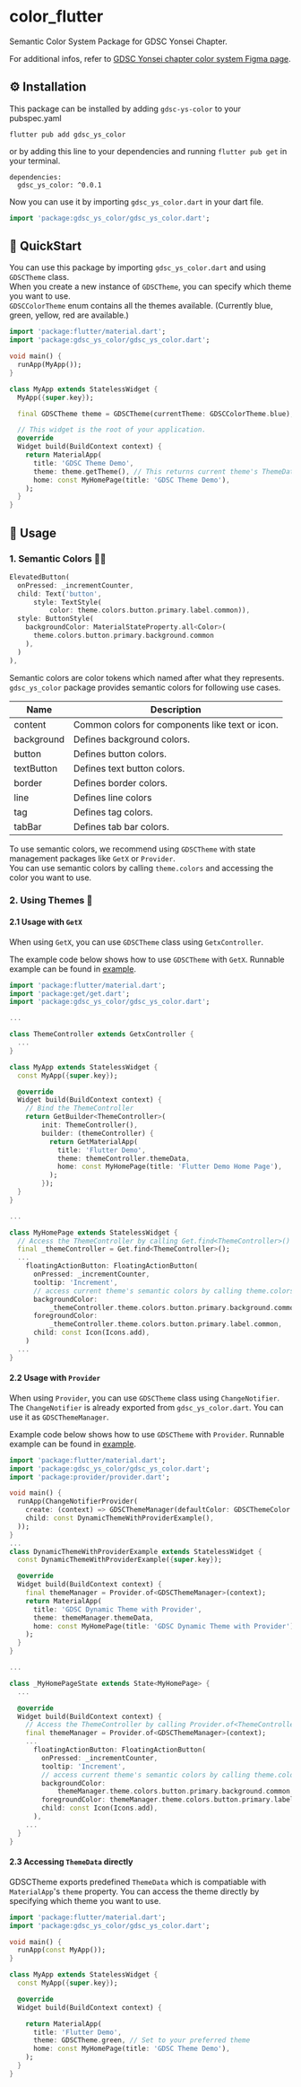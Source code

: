 # color_flutter

Semantic Color System Package for GDSC Yonsei Chapter.

For additional infos, refer to [GDSC Yonsei chapter color system Figma page](https://www.figma.com/file/wFwdtlpxKDz3CUCyx8cJIJ/GDSC-Yonsei-Semantic-Color-System?type=design&node-id=93%3A1497&mode=design&t=enoXVWRtDLX0KXZM-1).

## ⚙️ Installation

This package can be installed by adding `gdsc-ys-color` to your pubspec.yaml

```
flutter pub add gdsc_ys_color
```

or by adding this line to your dependencies and running `flutter pub get` in your terminal.

```
dependencies:
  gdsc_ys_color: ^0.0.1
```

Now you can use it by importing `gdsc_ys_color.dart` in your dart file.

```dart
import 'package:gdsc_ys_color/gdsc_ys_color.dart';
```

## 👟 QuickStart

You can use this package by importing `gdsc_ys_color.dart` and using `GDSCTheme` class.   
When you create a new instance of `GDSCTheme`, you can specify which theme you want to use.   
`GDSCColorTheme` enum contains all the themes available. (Currently blue, green, yellow, red are available.)   

```dart
import 'package:flutter/material.dart';
import 'package:gdsc_ys_color/gdsc_ys_color.dart';

void main() {
  runApp(MyApp());
}

class MyApp extends StatelessWidget {
  MyApp({super.key});

  final GDSCTheme theme = GDSCTheme(currentTheme: GDSCColorTheme.blue);

  // This widget is the root of your application.
  @override
  Widget build(BuildContext context) {
    return MaterialApp(
      title: 'GDSC Theme Demo',
      theme: theme.getTheme(), // This returns current theme's ThemeData object.
      home: const MyHomePage(title: 'GDSC Theme Demo'),
    );
  }
}
```

## 🔧 Usage

### 1. Semantic Colors 👩‍🎨

```dart
ElevatedButton(
  onPressed: _incrementCounter,
  child: Text('button',
      style: TextStyle(
          color: theme.colors.button.primary.label.common)),
  style: ButtonStyle(
    backgroundColor: MaterialStateProperty.all<Color>(
      theme.colors.button.primary.background.common
    ),
  )
),
```

Semantic colors are color tokens which named after what they represents.   
`gdsc_ys_color` package provides semantic colors for following use cases.   

| Name       | Description                                     |
| ---------- | ----------------------------------------------- |
| content    | Common colors for components like text or icon. |
| background | Defines background colors.                      |
| button     | Defines button colors.                          |
| textButton | Defines text button colors.                     |
| border     | Defines border colors.                          |
| line       | Defines line colors                             |
| tag        | Defines tag colors.                             |
| tabBar     | Defines tab bar colors.                         |

To use semantic colors, we recommend using `GDSCTheme` with state management packages like `GetX` or `Provider`.    
You can use semantic colors by calling `theme.colors` and accessing the color you want to use.    

### 2. Using Themes 🎨

#### 2.1 Usage with `GetX`

When using `GetX`, you can use `GDSCTheme` class using `GetxController`.    

The example code below shows how to use `GDSCTheme` with `GetX`. Runnable example can be found in [example](./example/lib/dynamic_theme_with_getx.dart).    

```dart
import 'package:flutter/material.dart';
import 'package:get/get.dart';
import 'package:gdsc_ys_color/gdsc_ys_color.dart';

...

class ThemeController extends GetxController {
  ...
}

class MyApp extends StatelessWidget {
  const MyApp({super.key});

  @override
  Widget build(BuildContext context) {
    // Bind the ThemeController
    return GetBuilder<ThemeController>(
        init: ThemeController(),
        builder: (themeController) {
          return GetMaterialApp(
            title: 'Flutter Demo',
            theme: themeController.themeData,
            home: const MyHomePage(title: 'Flutter Demo Home Page'),
          );
        });
  }
}

...

class MyHomePage extends StatelessWidget {
  // Access the ThemeController by calling Get.find<ThemeController>()
  final _themeController = Get.find<ThemeController>();
  ...
    floatingActionButton: FloatingActionButton(
      onPressed: _incrementCounter,
      tooltip: 'Increment',
      // access current theme's semantic colors by calling theme.colors
      backgroundColor:
          _themeController.theme.colors.button.primary.background.common,
      foregroundColor:
          _themeController.theme.colors.button.primary.label.common,
      child: const Icon(Icons.add),
    )
  ...
}
```

#### 2.2 Usage with `Provider`

When using `Provider`, you can use `GDSCTheme` class using `ChangeNotifier`.    
The `ChangeNotifier` is already exported from `gdsc_ys_color.dart`. You can use it as `GDSCThemeManager`.    

Example code below shows how to use `GDSCTheme` with `Provider`. Runnable example can be found in [example](./example/lib/dynamic_theme_with_provider.dart).    

```dart
import 'package:flutter/material.dart';
import 'package:gdsc_ys_color/gdsc_ys_color.dart';
import 'package:provider/provider.dart';

void main() {
  runApp(ChangeNotifierProvider(
    create: (context) => GDSCThemeManager(defaultColor: GDSCThemeColor.green),
    child: const DynamicThemeWithProviderExample(),
  ));
}
...
class DynamicThemeWithProviderExample extends StatelessWidget {
  const DynamicThemeWithProviderExample({super.key});

  @override
  Widget build(BuildContext context) {
    final themeManager = Provider.of<GDSCThemeManager>(context);
    return MaterialApp(
      title: 'GDSC Dynamic Theme with Provider',
      theme: themeManager.themeData,
      home: const MyHomePage(title: 'GDSC Dynamic Theme with Provider'),
    );
  }
}

...

class _MyHomePageState extends State<MyHomePage> {
  ...

  @override
  Widget build(BuildContext context) {
    // Access the ThemeController by calling Provider.of<ThemeController>(context)
    final themeManager = Provider.of<GDSCThemeManager>(context);
    ...
      floatingActionButton: FloatingActionButton(
        onPressed: _incrementCounter,
        tooltip: 'Increment',
        // access current theme's semantic colors by calling theme.colors
        backgroundColor:
            themeManager.theme.colors.button.primary.background.common,
        foregroundColor: themeManager.theme.colors.button.primary.label.common,
        child: const Icon(Icons.add),
      ),
    ...
  }
}
```

#### 2.3 Accessing `ThemeData` directly

GDSCTheme exports predefined `ThemeData` which is compatiable with `MaterialApp`'s `theme` property.
You can access the theme directly by specifying which theme you want to use.

```dart
import 'package:flutter/material.dart';
import 'package:gdsc_ys_color/gdsc_ys_color.dart';

void main() {
  runApp(const MyApp());
}

class MyApp extends StatelessWidget {
  const MyApp({super.key});

  @override
  Widget build(BuildContext context) {

    return MaterialApp(
      title: 'Flutter Demo',
      theme: GDSCTheme.green, // Set to your preferred theme
      home: const MyHomePage(title: 'GDSC Theme Demo'),
    );
  }
}
```
